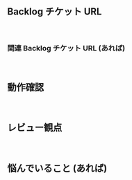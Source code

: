 ## Backlog チケット URL
<!-- https://~ -->
​
### 関連 Backlog チケット URL (あれば)
<!-- https://~ -->
​
## 動作確認
<!-- 実装後、正常に動作していることが分かる情報 (キャプチャ等) を添付 -->
​
## レビュー観点
<!-- 特にレビューしてほしいポイントを記載 -->
<!-- 例1) 適切なタグやスタイルが適用できているか -->
<!-- 例2) 共通化したコンポーネントの粒度が適切かどうか -->
​
## 悩んでいること (あれば)
<!-- 実装に伴って悩んでいる部分があれば記載 -->
<!-- 例) コンポーネント化する際の判断基準があいまいなため、認識に誤りがあればご指摘いただきたいです -->
​
